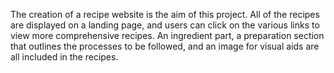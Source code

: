 The creation of a recipe website is the aim of this project. All of the recipes are displayed on a landing page, and users can click on the various links to view more comprehensive recipes. An ingredient part, a preparation section that outlines the processes to be followed, and an image for visual aids are all included in the recipes.
